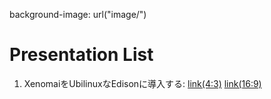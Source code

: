 background-image: url("image/")

# Presentation List

1. XenomaiをUbilinuxなEdisonに導入する: 
[link(4:3)](./index.html?xenomai-3-0-on-ubilinux-with-Intel-Edison.md)
[link(16:9)](./index.html?xenomai-3-0-on-ubilinux-with-Intel-Edison.md&16:9)

